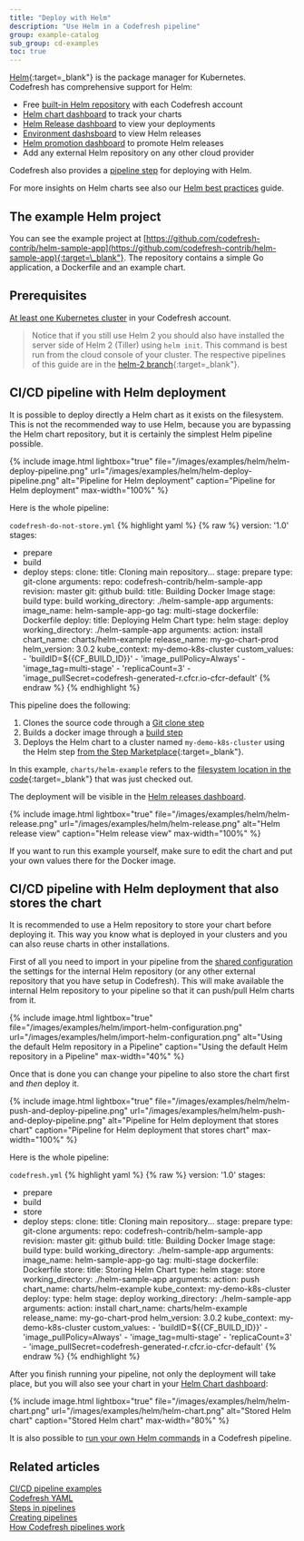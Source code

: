 ```yaml
---
title: "Deploy with Helm"
description: "Use Helm in a Codefresh pipeline"
group: example-catalog
sub_group: cd-examples
toc: true
---
```


[Helm](https://helm.sh/){:target=\_blank"} is the package manager for Kubernetes.  
Codefresh has comprehensive support for Helm:

* Free [built-in Helm repository]({{site.baseurl}}/docs/deployments/helm/managed-helm-repository/) with each Codefresh account
* [Helm chart dashboard]({{site.baseurl}}/docs/docs/deployments/add-helm-repository/) to track your charts
* [Helm Release dashboard]({{site.baseurl}}/docs/docs/deployments/helm-releases-management/) to view your deployments
* [Environment dashsboard]({{site.baseurl}}/docs/deployments/kubernetes/environment-dashboard/) to view Helm releases 
* [Helm promotion dashboard]({{site.baseurl}}/docs/deployments/helm-environment-promotion/) to promote Helm releases
* Add any external Helm repository on any other cloud provider

Codefresh also provides a [pipeline step]({{site.baseurl}}/docs/new-helm/using-helm-in-codefresh-pipeline/) for deploying with Helm.

For more insights on Helm charts see also our [Helm best practices]({{site.baseurl}}/docs/new-helm/helm-best-practices/) guide.
 

## The example Helm project

You can see the example project at [https://github.com/codefresh-contrib/helm-sample-app](https://github.com/codefresh-contrib/helm-sample-app){:target=\_blank"}. The repository contains a simple Go application, a Dockerfile and an example chart.


## Prerequisites

[At least one Kubernetes cluster]({{site.baseurl}}/docs/integrations/kubernetes/#connect-a-kubernetes-cluster/) in your Codefresh account. 

>Notice that if you still use Helm 2 you should also have installed the server side of Helm 2 (Tiller) using `helm init`. This command is best run from the cloud console of your cluster. The respective pipelines of this guide are in the [helm-2 branch](https://github.com/codefresh-contrib/helm-sample-app/tree/helm-2){:target=\_blank"}.



## CI/CD pipeline with Helm deployment

It is possible to deploy directly a Helm chart as it exists on the filesystem. This is not the recommended way to use Helm, because you are bypassing the Helm chart repository, but it is certainly the simplest Helm pipeline possible.

{% include image.html 
lightbox="true" 
file="/images/examples/helm/helm-deploy-pipeline.png" 
url="/images/examples/helm/helm-deploy-pipeline.png" 
alt="Pipeline for Helm deployment"
caption="Pipeline for Helm deployment"
max-width="100%" 
%}

Here is the whole pipeline:

 `codefresh-do-not-store.yml`
{% highlight yaml %}
{% raw %}
version: '1.0'
stages:
  - prepare
  - build
  - deploy
steps:
  clone:
    title: Cloning main repository...
    stage: prepare
    type: git-clone
    arguments:
      repo: codefresh-contrib/helm-sample-app
      revision: master
      git: github
  build:
    title: Building Docker Image
    stage: build
    type: build
    working_directory: ./helm-sample-app
    arguments:
      image_name: helm-sample-app-go
      tag: multi-stage
      dockerfile: Dockerfile
  deploy:
    title: Deploying Helm Chart
    type: helm
    stage: deploy
    working_directory: ./helm-sample-app
    arguments:
      action: install
      chart_name: charts/helm-example
      release_name: my-go-chart-prod
      helm_version: 3.0.2
      kube_context: my-demo-k8s-cluster
      custom_values:
        - 'buildID=${{CF_BUILD_ID}}'
        - 'image_pullPolicy=Always'
        - 'image_tag=multi-stage'
        - 'replicaCount=3'
        - 'image_pullSecret=codefresh-generated-r.cfcr.io-cfcr-default'
{% endraw %}
{% endhighlight %}

This pipeline does the following:

1. Clones the source code through a [Git clone step]({{site.baseurl}}/docs/pipelines/steps/git-clone/)
1. Builds a docker image through a [build step]({{site.baseurl}}/docs/pipelines/steps/build/)
1. Deploys the Helm chart to a cluster named `my-demo-k8s-cluster` using the Helm step [from the Step Marketplace](https://codefresh.io/steps/step/helm){:target=\_blank"}.

In this example, `charts/helm-example` refers to the [filesystem location in the code](https://github.com/codefresh-contrib/helm-sample-app/tree/master/charts/helm-example){:target=\_blank"} that was just checked out.

The deployment will be visible in the [Helm releases dashboard]({{site.baseurl}}/docs/new-helm/helm-releases-management/).

{% include image.html 
lightbox="true" 
file="/images/examples/helm/helm-release.png" 
url="/images/examples/helm/helm-release.png" 
alt="Helm release view"
caption="Helm release view"
max-width="100%" 
%}

If you want to run this example yourself, make sure to edit the chart and put your own values there for the Docker image.

## CI/CD pipeline with Helm deployment that also stores the chart

It is recommended to use a Helm repository to store your chart before deploying it. This way you know what is deployed in your clusters
and you can also reuse charts in other installations.

First of all you need to import in your pipeline from the [shared configuration]({{site.baseurl}}/docs/pipelines/shared-configuration/) the settings for the internal Helm repository (or any other external repository that you have setup in Codefresh).
 This will make available the internal Helm repository to your pipeline so that it can push/pull Helm charts from it.

 {% include image.html 
 lightbox="true" 
 file="/images/examples/helm/import-helm-configuration.png" 
 url="/images/examples/helm/import-helm-configuration.png" 
 alt="Using the default Helm repository in a Pipeline"
 caption="Using the default Helm repository in a Pipeline"
 max-width="40%" 
 %}

Once that is done you can change your pipeline to also store the chart first and *then* deploy it.


{% include image.html 
lightbox="true" 
file="/images/examples/helm/helm-push-and-deploy-pipeline.png" 
url="/images/examples/helm/helm-push-and-deploy-pipeline.png" 
alt="Pipeline for Helm deployment that stores chart"
caption="Pipeline for Helm deployment that stores chart"
max-width="100%" 
%}

Here is the whole pipeline:

 `codefresh.yml`
{% highlight yaml %}
{% raw %}
version: '1.0'
stages:
  - prepare
  - build
  - store
  - deploy
steps:
  clone:
    title: Cloning main repository...
    stage: prepare
    type: git-clone
    arguments:
      repo: codefresh-contrib/helm-sample-app
      revision: master
      git: github
  build:
    title: Building Docker Image
    stage: build
    type: build
    working_directory: ./helm-sample-app
    arguments:
      image_name: helm-sample-app-go
      tag: multi-stage
      dockerfile: Dockerfile
  store:
    title: Storing Helm Chart
    type: helm
    stage: store
    working_directory: ./helm-sample-app
    arguments:
      action: push
      chart_name: charts/helm-example
      kube_context: my-demo-k8s-cluster
  deploy:
    type: helm
    stage: deploy
    working_directory: ./helm-sample-app
    arguments:
      action: install
      chart_name: charts/helm-example
      release_name: my-go-chart-prod
      helm_version: 3.0.2
      kube_context: my-demo-k8s-cluster
      custom_values:
        - 'buildID=${{CF_BUILD_ID}}'
        - 'image_pullPolicy=Always'
        - 'image_tag=multi-stage'
        - 'replicaCount=3'
        - 'image_pullSecret=codefresh-generated-r.cfcr.io-cfcr-default'
{% endraw %}
{% endhighlight %}


After you finish running your pipeline, not only the deployment will take place, but you will also see your chart in your [Helm Chart dashboard]({{site.baseurl}}/docs/new-helm/add-helm-repository/):

{% include image.html 
lightbox="true" 
file="/images/examples/helm/helm-chart.png" 
url="/images/examples/helm/helm-chart.png" 
alt="Stored Helm chart"
caption="Stored Helm chart"
max-width="80%" 
%}

It is also possible to [run your own Helm commands]({{site.baseurl}}/docs/deployments/helm/using-helm-in-codefresh-pipeline/#example-custom-helm-commands) in a Codefresh pipeline.


## Related articles
[CI/CD pipeline examples]({{site.baseurl}}/docs/example-catalog/examples/#cd-examples)  
[Codefresh YAML]({{site.baseurl}}/docs/pipelines/what-is-the-codefresh-yaml/)  
[Steps in pipelines]({{site.baseurl}}/docs/pipelines/steps/)  
[Creating pipelines]({{site.baseurl}}/docs/pipelines/pipelines/)  
[How Codefresh pipelines work]({{site.baseurl}}/docs/pipelines/introduction-to-codefresh-pipelines/)  
